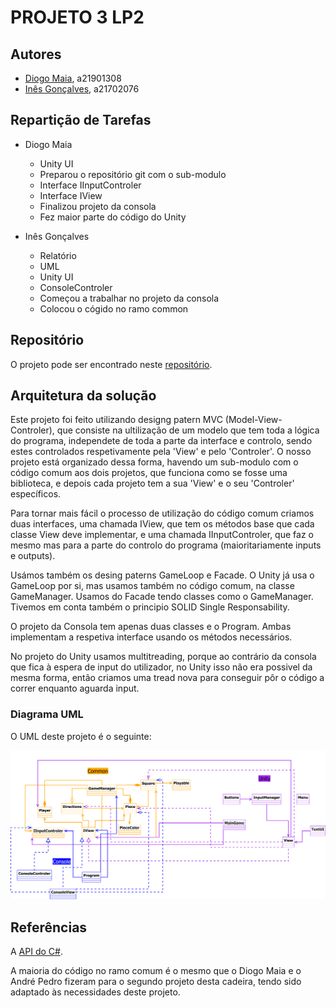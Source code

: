 # PROJETO 3 LP2

## Autores

* [Diogo Maia](https://github.com/Diogo-Maia), a21901308
* [Inês Gonçalves](https://github.com/ineesgoncalvees), a21702076

## Repartição de Tarefas

* Diogo Maia
  * Unity UI
  * Preparou o repositório git com o sub-modulo
  * Interface IInputControler
  * Interface IView
  * Finalizou projeto da consola
  * Fez maior parte do código do Unity

* Inês Gonçalves
  * Relatório
  * UML
  * Unity UI
  * ConsoleControler
  * Começou a trabalhar no projeto da consola
  * Colocou o cógido no ramo common

## Repositório

O projeto pode ser encontrado neste [repositório](https://github.com/Diogo-Maia/LP2Projeto3).

## Arquitetura da solução

Este projeto foi feito utilizando designg patern MVC (Model-View-Controler), que 
consiste na ultilização de um modelo que tem toda a lógica do programa,
independete de toda a parte da interface e controlo, sendo estes controlados respetivamente pela 'View' e pelo 'Controler'.
O nosso projeto está organizado dessa forma, havendo um sub-modulo com o código
comum aos dois projetos, que funciona como se fosse uma biblioteca, e depois
cada projeto tem a sua 'View' e o seu 'Controler' específicos.

Para tornar mais fácil o processo de utilização do código comum criamos duas 
interfaces, uma chamada IView, que tem os métodos base que cada classe View deve
implementar, e uma chamada IInputControler, que faz o mesmo mas para a parte do
controlo do programa (maioritariamente inputs e outputs).

Usámos também os desing paterns GameLoop e Facade. O Unity já usa o GameLoop por
si, mas usamos também no código comum, na classe GameManager. Usamos do Facade
tendo classes como o GameManager.
Tivemos em conta também o principio SOLID Single Responsability.

O projeto da Consola tem apenas duas classes e o Program. Ambas implementam a respetiva interface usando os métodos necessários.

No projeto do Unity usamos multitreading, porque ao contrário da consola que fica
à espera de input do utilizador, no Unity isso não era possivel da mesma forma,
então criamos uma tread nova para conseguir pôr o código a correr enquanto aguarda input.

### Diagrama UML

O UML deste projeto é o seguinte:

![UML](uml.svg)
## Referências

A [API do C#](https://docs.microsoft.com/en-us/dotnet/csharp/).

A maioria do código no ramo comum é o mesmo que o Diogo Maia e o André Pedro
fizeram para o segundo projeto desta cadeira, tendo sido adaptado às necessidades deste projeto.